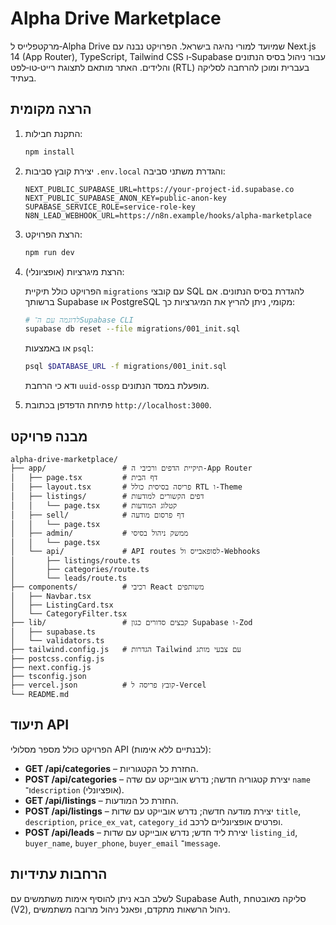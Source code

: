 # Alpha Drive Marketplace

מרקטפלייס ל‑Alpha Drive שמיועד למורי נהיגה בישראל. הפרויקט נבנה עם Next.js 14 (App Router), TypeScript, Tailwind CSS ו‑Supabase עבור ניהול בסיס הנתונים והלידים. האתר מותאם לתצוגת רייט‑טו‑לפט (RTL) בעברית ומוכן להרחבה לסליקה בעתיד.

## הרצה מקומית

1. התקנת חבילות:

   ```bash
   npm install
   ```

2. יצירת קובץ סביבות `.env.local` והגדרת משתני סביבה:

   ```env
   NEXT_PUBLIC_SUPABASE_URL=https://your-project-id.supabase.co
   NEXT_PUBLIC_SUPABASE_ANON_KEY=public-anon-key
   SUPABASE_SERVICE_ROLE=service-role-key
   N8N_LEAD_WEBHOOK_URL=https://n8n.example/hooks/alpha-marketplace
   ```

3. הרצת הפרויקט:

   ```bash
   npm run dev
   ```

4. הרצת מיגרציות (אופציונלי):

   הפרויקט כולל תיקיית `migrations` עם קובצי SQL להגדרת בסיס הנתונים. אם ברשותך Supabase או PostgreSQL מקומי, ניתן להריץ את המיגרציות כך:

   ```bash
   # לדוגמה עם ה־Supabase CLI
   supabase db reset --file migrations/001_init.sql
   ```

   או באמצעות `psql`:

   ```bash
   psql $DATABASE_URL -f migrations/001_init.sql
   ```

   ודא כי הרחבת `uuid-ossp` מופעלת במסד הנתונים.

4. פתיחת הדפדפן בכתובת `http://localhost:3000`.

## מבנה פרויקט

```
alpha-drive-marketplace/
├── app/                 # תיקיית הדפים ורכיבי ה-App Router
│   ├── page.tsx         # דף הבית
│   ├── layout.tsx       # פריסה בסיסית כולל RTL ו‑Theme
│   ├── listings/        # דפים הקשורים למודעות
│   │   └── page.tsx     # קטלוג המודעות
│   ├── sell/            # דף פרסום מודעה
│   │   └── page.tsx
│   ├── admin/           # ממשק ניהול בסיסי
│   │   └── page.tsx
│   └── api/             # API routes לסופאבייס ול-Webhooks
│       ├── listings/route.ts
│       ├── categories/route.ts
│       └── leads/route.ts
├── components/          # רכיבי React משותפים
│   ├── Navbar.tsx
│   ├── ListingCard.tsx
│   └── CategoryFilter.tsx
├── lib/                 # קבצים סדורים כגון Supabase ו‑Zod
│   ├── supabase.ts
│   └── validators.ts
├── tailwind.config.js   # הגדרות Tailwind עם צבעי מותג
├── postcss.config.js
├── next.config.js
├── tsconfig.json
├── vercel.json          # קובץ פריסה ל‑Vercel
└── README.md
```

## תיעוד API

הפרויקט כולל מספר מסלולי API (לבנתיים ללא אימות):

- **GET /api/categories** – החזרת כל הקטגוריות.
- **POST /api/categories** – יצירת קטגוריה חדשה; נדרש אובייקט עם שדה `name` ו־`description` (אופציונלי).
- **GET /api/listings** – החזרת כל המודעות.
- **POST /api/listings** – יצירת מודעה חדשה; נדרש אובייקט עם שדות `title`, `description`, `price_ex_vat`, `category_id` ופרטים אופציונליים לרכב.
- **POST /api/leads** – יצירת ליד חדש; נדרש אובייקט עם שדות `listing_id`, `buyer_name`, `buyer_phone`, `buyer_email` ו־`message`.

## הרחבות עתידיות

לשלב הבא ניתן להוסיף אימות משתמשים עם Supabase Auth, סליקה מאובטחת (V2), ניהול הרשאות מתקדם, ופאנל ניהול מרובה משתמשים.